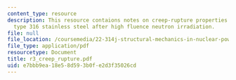 ```yaml
---
content_type: resource
description: This resource contaions notes on creep-rupture properties of 20% cold-worked
  type 316 stainless steel after high fluence neutron irradiation.
file: null
file_location: /coursemedia/22-314j-structural-mechanics-in-nuclear-power-technology-fall-2006/e7bbb9ea18e58d593b0fe2d3f35026cd_r3_creep_rupture.pdf
file_type: application/pdf
resourcetype: Document
title: r3_creep_rupture.pdf
uid: e7bbb9ea-18e5-8d59-3b0f-e2d3f35026cd
---
```

